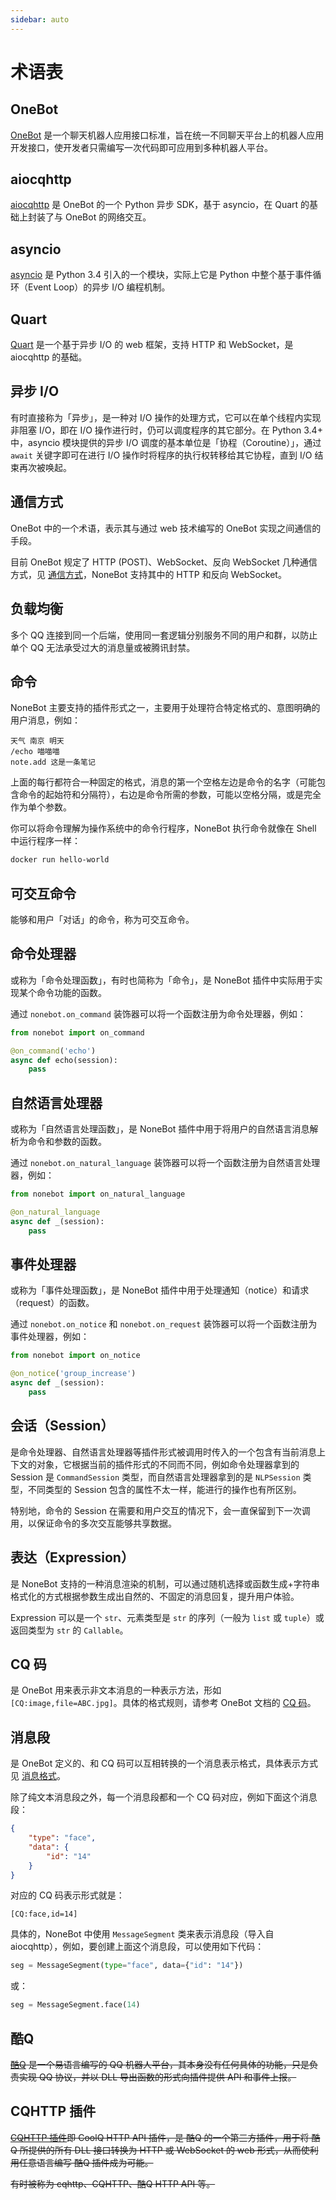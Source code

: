 ```yaml
---
sidebar: auto
---
```


# 术语表

## OneBot

[OneBot](https://github.com/botuniverse/onebot) 是一个聊天机器人应用接口标准，旨在统一不同聊天平台上的机器人应用开发接口，使开发者只需编写一次代码即可应用到多种机器人平台。

## aiocqhttp

[aiocqhttp](https://github.com/nonebot/aiocqhttp) 是 OneBot 的一个 Python 异步 SDK，基于 asyncio，在 Quart 的基础上封装了与 OneBot 的网络交互。

## asyncio

[asyncio](https://docs.python.org/3/library/asyncio.html) 是 Python 3.4 引入的一个模块，实际上它是 Python 中整个基于事件循环（Event Loop）的异步 I/O 编程机制。

## Quart

[Quart](https://pgjones.gitlab.io/quart/) 是一个基于异步 I/O 的 web 框架，支持 HTTP 和 WebSocket，是 aiocqhttp 的基础。

## 异步 I/O

有时直接称为「异步」，是一种对 I/O 操作的处理方式，它可以在单个线程内实现非阻塞 I/O，即在 I/O 操作进行时，仍可以调度程序的其它部分。在 Python 3.4+ 中，asyncio 模块提供的异步 I/O 调度的基本单位是「协程（Coroutine）」，通过 `await` 关键字即可在进行 I/O 操作时将程序的执行权转移给其它协程，直到 I/O 结束再次被唤起。

## 通信方式

OneBot 中的一个术语，表示其与通过 web 技术编写的 OneBot 实现之间通信的手段。

目前 OneBot 规定了 HTTP (POST)、WebSocket、反向 WebSocket 几种通信方式，见 [通信方式](https://github.com/botuniverse/onebot/tree/master/v11/specs/communication)，NoneBot 支持其中的 HTTP 和反向 WebSocket。

## 负载均衡

多个 QQ 连接到同一个后端，使用同一套逻辑分别服务不同的用户和群，以防止单个 QQ 无法承受过大的消息量或被腾讯封禁。

## 命令

NoneBot 主要支持的插件形式之一，主要用于处理符合特定格式的、意图明确的用户消息，例如：

```
天气 南京 明天
/echo 喵喵喵
note.add 这是一条笔记
```

上面的每行都符合一种固定的格式，消息的第一个空格左边是命令的名字（可能包含命令的起始符和分隔符），右边是命令所需的参数，可能以空格分隔，或是完全作为单个参数。

你可以将命令理解为操作系统中的命令行程序，NoneBot 执行命令就像在 Shell 中运行程序一样：

```bash
docker run hello-world
```

## 可交互命令

能够和用户「对话」的命令，称为可交互命令。

## 命令处理器

或称为「命令处理函数」，有时也简称为「命令」，是 NoneBot 插件中实际用于实现某个命令功能的函数。

通过 `nonebot.on_command` 装饰器可以将一个函数注册为命令处理器，例如：

```python
from nonebot import on_command

@on_command('echo')
async def echo(session):
    pass
```

## 自然语言处理器

或称为「自然语言处理函数」，是 NoneBot 插件中用于将用户的自然语言消息解析为命令和参数的函数。

通过 `nonebot.on_natural_language` 装饰器可以将一个函数注册为自然语言处理器，例如：

```python
from nonebot import on_natural_language

@on_natural_language
async def _(session):
    pass
```

## 事件处理器
或称为「事件处理函数」，是 NoneBot 插件中用于处理通知（notice）和请求（request）的函数。

通过 `nonebot.on_notice` 和 `nonebot.on_request` 装饰器可以将一个函数注册为事件处理器，例如：

```python
from nonebot import on_notice

@on_notice('group_increase')
async def _(session):
    pass
```

## 会话（Session）

是命令处理器、自然语言处理器等插件形式被调用时传入的一个包含有当前消息上下文的对象，它根据当前的插件形式的不同而不同，例如命令处理器拿到的 Session 是 `CommandSession` 类型，而自然语言处理器拿到的是 `NLPSession` 类型，不同类型的 Session 包含的属性不太一样，能进行的操作也有所区别。

特别地，命令的 Session 在需要和用户交互的情况下，会一直保留到下一次调用，以保证命令的多次交互能够共享数据。

## 表达（Expression）

是 NoneBot 支持的一种消息渲染的机制，可以通过随机选择或函数生成+字符串格式化的方式根据参数生成出自然的、不固定的消息回复，提升用户体验。

Expression 可以是一个 `str`、元素类型是 `str` 的序列（一般为 `list` 或 `tuple`）或返回类型为 `str` 的 `Callable`。

## CQ 码

是 OneBot 用来表示非文本消息的一种表示方法，形如 `[CQ:image,file=ABC.jpg]`。具体的格式规则，请参考 OneBot 文档的 [CQ 码](https://github.com/botuniverse/onebot/blob/master/v11/specs/message/string.md#cq-%E7%A0%81%E6%A0%BC%E5%BC%8F)。

## 消息段

是 OneBot 定义的、和 CQ 码可以互相转换的一个消息表示格式，具体表示方式见 [消息格式](https://cqhttp.cc/docs/#/Message)。

除了纯文本消息段之外，每一个消息段都和一个 CQ 码对应，例如下面这个消息段：

```json
{
    "type": "face",
    "data": {
        "id": "14"
    }
}
```

对应的 CQ 码表示形式就是：

```
[CQ:face,id=14]
```

具体的，NoneBot 中使用 `MessageSegment` 类来表示消息段（导入自 aiocqhttp），例如，要创建上面这个消息段，可以使用如下代码：

```python
seg = MessageSegment(type="face", data={"id": "14"})
```

或：

```python
seg = MessageSegment.face(14)
```

## 酷Q

<del>[酷Q](https://cqp.cc) 是一个易语言编写的 QQ 机器人平台，其本身没有任何具体的功能，只是负责实现 QQ 协议，并以 DLL 导出函数的形式向插件提供 API 和事件上报。</del>

## CQHTTP 插件

<del>[CQHTTP 插件](https://cqhttp.cc/)即 CoolQ HTTP API 插件，是 酷Q 的一个第三方插件，用于将 酷Q 所提供的所有 DLL 接口转换为 HTTP 或 WebSocket 的 web 形式，从而使利用任意语言编写 酷Q 插件成为可能。</del>

<del>有时被称为 cqhttp、CQHTTP、酷Q HTTP API 等。</del>
